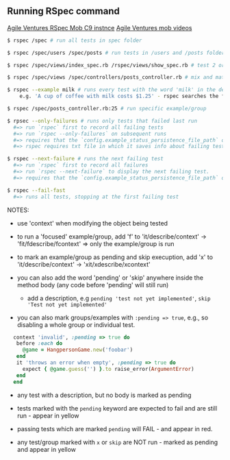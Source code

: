 ## Running RSpec command

[Agile Ventures RSpec Mob C9 instnce](https://ide.c9.io/tansaku/agile-ventures-mob)
[Agile Ventures mob videos](https://www.youtube.com/playlist?list=PLuyBZ95Nkc4bpwbzOTAkHy1Sj-kFNsdom) 

```bash
$ rspec /spec # run all tests in spec folder

$ rspec /spec/users /spec/posts # run tests in /users and /posts folders

$ rspec /spec/views/index_spec.rb /rspec/views/show_spec.rb # test 2 or more individual files

$ rspec /spec/views /spec/controllers/posts_controller.rb # mix and match files & folders

$ rspec --example milk # runs every test with the word 'milk' in the description (use --example or -e)
    e.g. 'A cup of coffee with milk costs $1.25' - rspec searches the full description

$ rspec /spec/posts_controller.rb:25 # run specific example/group

$ rpsec --only-failures # runs only tests that failed last run
  #=> run `rspec` first to record all failing tests
  #=> run `rspec --only-failures` on subsequent runs
  #=> requires that the `config.example_status_persistence_file_path` option is set in `spec_helper`
  #=> rspec requires txt file in which it saves info about failing tests.

$ rspec --next-failure # runs the next failing test
  #=> run `rspec` first to record all failures
  #=> run `rspec --next-failure` to display the next failing test.
  #=> requires that the `config.example_status_persistence_file_path` option is set in `spec_helper`

$ rspec --fail-fast
  #=> runs all tests, stopping at the first failing test
```


NOTES:

  * use 'context' when modifying the object being tested

  * to run a 'focused' example/group, add 'f' to 'it/describe/context' -> 'fit/fdescribe/fcontext'
     => only the example/group is run

  * to mark an example/group as pending and skip execuption, add 'x' to 'it/describe/context' -> 'xit/xdescribe/xcontext'

  * you can also add the word 'pending' or 'skip' anywhere inside the method body (any code before 'pending' will still run)
    * add a description, e.g `pending 'test not yet implemented'`, `skip 'Test not yet implemented'`

  * you can also mark groups/examples with `:pending => true`, e.g., so disabling a whole group or individual test. 

  ```ruby
    context 'invalid', :pending => true do
     before :each do
       @game = HangpersonGame.new('foobar')
     end
     it 'throws an error when empty', :pending => true do
       expect { @game.guess('') }.to raise_error(ArgumentError)
     end
    end
  ```


  * any test with a description, but no body is marked as pending

  * tests marked with the `pending` keyword are expected to fail and are still run - appear in yellow

  * passing tests which are marked `pending` will FAIL - and appear in red.

  * any test/group marked with `x` or `skip` are NOT run - marked as pending and appear in yellow
